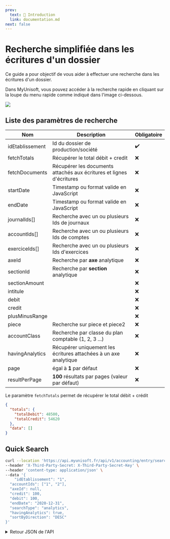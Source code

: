 ```yaml
---
prev:
  text: 🐤 Introduction
  link: documentation.md
next: false
---
```


# Recherche simplifiée dans les écritures d'un dossier

Ce guide a pour objectif de vous aider à effectuer une recherche dans les écritures d'un dossier.

Dans MyUnisoft, vous pouvez accéder à la recherche rapide en cliquant sur la loupe du menu rapide comme indiqué dans l'image ci-dessous.

![](../../../images/quick_search.jpg)

## Liste des paramètres de recherche

| Nom | Description | Obligatoire |
|---|---|---|
|idEtablissement|Id du dossier de production/société|✔️|
|fetchTotals|Récupérer le total débit + credit|❌|
|fetchDocuments|Récupérer les documents attachés aux écritures et lignes d'écritures|❌|
|startDate|Timestamp ou format valide en JavaScript|❌|
|endDate|Timestamp ou format valide en JavaScript|❌|
|journalIds[]|Recherche avec un ou plusieurs Ids de journaux|❌|
|accountIds[]|Recherche avec un ou plusieurs Ids de comptes|❌|
|exerciceIds[]|Recherche avec un ou plusieurs Ids d'exercices|❌|
|axeId|Recherche par **axe** analytique|❌|
|sectionId|Recherche par **section** analytique|❌|
|sectionAmount||❌|
|intitule||❌|
|debit||❌|
|credit||❌|
|plusMinusRange||❌|
|piece|Recherche sur piece et piece2|❌|
|accountClass|Recherche par classe du plan comptable (1, 2, 3 ...)|❌|
|havingAnalytics|Récupérer uniquement les écritures attachées à un axe analytique|❌|
|page|égal à **1** par défaut|❌|
|resultPerPage|**100** résultats par pages (valeur par défaut)|❌|

Le paramètre `fetchTotals` permet de récupérer le total débit + crédit

```json
{
  "totals": {
    "totalDebit": 48500,
    "totalCredit": 54620
  },
  "data": []
}
```

## Quick Search

```bash
curl --location 'https://api.myunisoft.fr/api/v1/accounting/entry/search' \
--header 'X-Third-Party-Secret: X-Third-Party-Secret-Key' \
--header 'content-type: application/json' \
--data '{
	"idEtablissement": "1",
  "accountIds": ["1", "2"],
  "axeId": null,
  "credit": 100,
  "debit": 100,
  "endDate": "2020-12-31",
  "searchType": "analytics",
  "havingAnalytics": true,
  "sortByDirection": "DESC"
}'
```

<details class="details custom-block">
  <summary>Retour JSON de l'API</summary>

  ```json
    {
      "data": [
        {
          "ligneEcriture_piece": null,
          "ligneEcriture_piece_2": "0000",
          "ligneEcriture_lettrage": null,
          "ligneEcriture_debit": "0",
          "ligneEcriture_credit": "14.62",
          "journal_code": "20",
          "id_etablissement": "5300",
          "id_ecriture": "46889055",
          "date_comptabilisation": "2020-12-30T23:00:00.000Z",
          "date_piece": "2020-12-30T23:00:00.000Z",
          "id_axe": null,
          "code_axe": null,
          "label_axe": null,
          "id_journal": "128926",
          "intitule_journal": "JOURNAL D' OD",
          "no_compte": "280500",
          "id_compte": "6393513",
          "intitule_ligne": "DOT. AMORT. 12/2020",
          "idligneecriture": "141757599",
          "date_echeance": null,
          "id_exercice": "29623",
          "exercice_date_debut": "2019-12-31T23:00:00.000Z",
          "exercice_date_fin": "2020-12-30T23:00:00.000Z",
          "type_reglement_name": null,
          "type_reglement_abbreviation": null,
          "analytics": null
        },
        // ...
        {
          "ligneEcriture_piece": null,
          "ligneEcriture_piece_2": "0000",
          "ligneEcriture_lettrage": null,
          "ligneEcriture_debit": "2.1",
          "ligneEcriture_credit": "0",
          "journal_code": "20",
          "id_etablissement": "5300",
          "id_ecriture": "46889057",
          "date_comptabilisation": "2020-12-30T23:00:00.000Z",
          "date_piece": "2020-12-30T23:00:00.000Z",
          "id_axe": null,
          "code_axe": null,
          "label_axe": null,
          "id_journal": "128926",
          "intitule_journal": "JOURNAL D' OD",
          "no_compte": "681000",
          "id_compte": "6393510",
          "intitule_ligne": "DOT. AMORT. 12/2020",
          "idligneecriture": "141757603",
          "date_echeance": null,
          "id_exercice": "29623",
          "exercice_date_debut": "2019-12-31T23:00:00.000Z",
          "exercice_date_fin": "2020-12-30T23:00:00.000Z",
          "type_reglement_name": null,
          "type_reglement_abbreviation": null,
          "analytics": null
        }
      ]
    }
  ```
</details>

